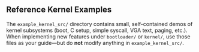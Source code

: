 ## Reference Kernel Examples

The `example_kernel_src/` directory contains small, self-contained demos of kernel subsystems (boot, C setup, simple syscall, VGA text, paging, etc.).
When implementing new features under `bootloader/` or `kernel/`, use those files as your guide—but do **not** modify anything in `example_kernel_src/`.
